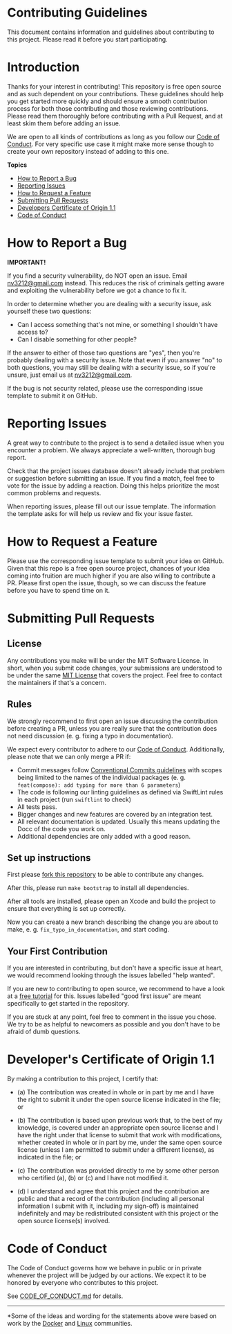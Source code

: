 # Contributing Guidelines

This document contains information and guidelines about contributing to this project.
Please read it before you start participating.

# Introduction

Thanks for your interest in contributing! This repository is free open
source and as such dependent on your contributions. These guidelines should help
you get started more quickly and should ensure a smooth contribution process for
both those contributing and those reviewing contributions. Please read them
thoroughly before contributing with a Pull Request, and at least skim them before adding an issue.

We are open to all kinds of contributions as long as you follow our
[Code of Conduct](./CODE_OF_CONDUCT.md). For very specific use case it might make more sense
though to create your own repository instead of adding to this one.

**Topics**

* [How to Report a Bug](#how-to-report-a-bug)
* [Reporting Issues](#reporting-issues)
* [How to Request a Feature](#how-to-request-a-feature)
* [Submitting Pull Requests](#submitting-pull-requests)
* [Developers Certificate of Origin 1.1](#developers-certificate-of-origin-11)
* [Code of Conduct](#code-of-conduct)

# How to Report a Bug

**IMPORTANT!**

If you find a security vulnerability, do NOT open an issue. Email
[nv3212@gmail.com](mailto:nv3212@gmail.com&subject=Security%20vulnerability%20in%20repo)
instead. This reduces the risk of criminals getting aware and exploiting the
vulnerability before we got a chance to fix it.

In order to determine whether you are dealing with a security issue, ask yourself these two questions:
* Can I access something that's not mine, or something I shouldn't have access to?
* Can I disable something for other people?

If the answer to either of those two questions are "yes", then you're probably dealing with a security issue.
Note that even if you answer "no" to both questions, you may still be dealing with a security issue, so if you're
unsure, just email us at [nv3212@gmail.com](mailto:nv3212@gmail.com&subject=Security%20vulnerability%20in%20repo).

If the bug is not security related, please use the corresponding issue template
to submit it on GitHub.

# Reporting Issues

A great way to contribute to the project is to send a detailed issue when you encounter a problem. We always appreciate a well-written, thorough bug report.

Check that the project issues database doesn't already include that problem or suggestion before submitting an issue. If you find a match, feel free to vote for the issue by adding a reaction. Doing this helps prioritize the most common problems and requests.

When reporting issues, please fill out our issue template. The information the template asks for will help us review and fix your issue faster.

# How to Request a Feature

Please use the corresponding issue template to submit your idea on GitHub. Given
that this repo is a free open source project, chances of your idea
coming into fruition are much higher if you are also willing to contribute a PR.
Please first open the issue, though, so we can discuss the feature before you
have to spend time on it.

# Submitting Pull Requests

## License

Any contributions you make will be under the MIT Software License. In short,
when you submit code changes, your submissions are understood to be under the
same [MIT License](./LICENSE) that covers the project. Feel free to contact the maintainers
if that's a concern.

## Rules

We strongly recommend to first open an issue discussing the contribution before
creating a PR, unless you are really sure that the contribution does not need
discussion (e. g. fixing a typo in documentation).

We expect every contributor to adhere to our [Code of Conduct](./CODE_OF_CONDUCT.md). Additionally, please note that we can only merge a PR if:
* Commit messages follow [Conventional Commits guidelines](https://www.conventionalcommits.org/en/v1.0.0/)
  with scopes being limited to the names of the individual packages
  (e. g. `feat(compose): add typing for more than 6 parameters`)
* The code is following our linting guidelines as defined via SwiftLint rules in
  each project (run `swiftlint` to check)
* All tests pass.
* Bigger changes and new features are covered by an integration test.
* All relevant documentation is updated. Usually this means updating the Docc of the code you work on.
* Additional dependencies are only added with a good reason.

## Set up instructions

First please [fork this repository](https://docs.github.com/en/github/getting-started-with-github/fork-a-repo)
to be able to contribute any changes.

After this, please run `make bootstrap` to install all dependencies. 

After all tools are installed, please open an Xcode and build the project to ensure that everything is set up correctly.

Now you can create a new branch describing the change you are about to make, e. g. `fix_typo_in_documentation`, and start coding.

## Your First Contribution

If you are interested in contributing, but don't have a specific issue at heart,
we would recommend looking through the issues labelled "help wanted".

If you are new to contributing to open source, we recommend to have a look at
a [free tutorial](http://makeapullrequest.com/) for this. Issues labelled "good first issue"
are meant specifically to get started in the repository.

If you are stuck at any point, feel free to comment in the issue you chose. We
try to be as helpful to newcomers as possible and you don't have to be afraid of
dumb questions.

# Developer's Certificate of Origin 1.1

By making a contribution to this project, I certify that:

- (a) The contribution was created in whole or in part by me and I
      have the right to submit it under the open source license
      indicated in the file; or

- (b) The contribution is based upon previous work that, to the best
      of my knowledge, is covered under an appropriate open source
      license and I have the right under that license to submit that
      work with modifications, whether created in whole or in part
      by me, under the same open source license (unless I am
      permitted to submit under a different license), as indicated
      in the file; or

- (c) The contribution was provided directly to me by some other
      person who certified (a), (b) or (c) and I have not modified
      it.

- (d) I understand and agree that this project and the contribution
      are public and that a record of the contribution (including all
      personal information I submit with it, including my sign-off) is
      maintained indefinitely and may be redistributed consistent with
      this project or the open source license(s) involved.

# Code of Conduct

The Code of Conduct governs how we behave in public or in private
whenever the project will be judged by our actions.
We expect it to be honored by everyone who contributes to this project.

See [CODE_OF_CONDUCT.md](https://github.com/space-code/dsc_extractor/blob/master/CODE_OF_CONDUCT.md) for details.

---

*Some of the ideas and wording for the statements above were based on work by the [Docker](https://github.com/docker/docker/blob/master/CONTRIBUTING.md) and [Linux](https://elinux.org/Developer_Certificate_Of_Origin) communities.